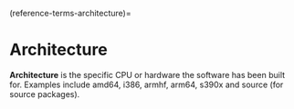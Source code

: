 (reference-terms-architecture)=
# Architecture

**Architecture** is the specific CPU or hardware the software has been built for. Examples include amd64, i386, armhf, arm64, s390x and source (for source packages).

